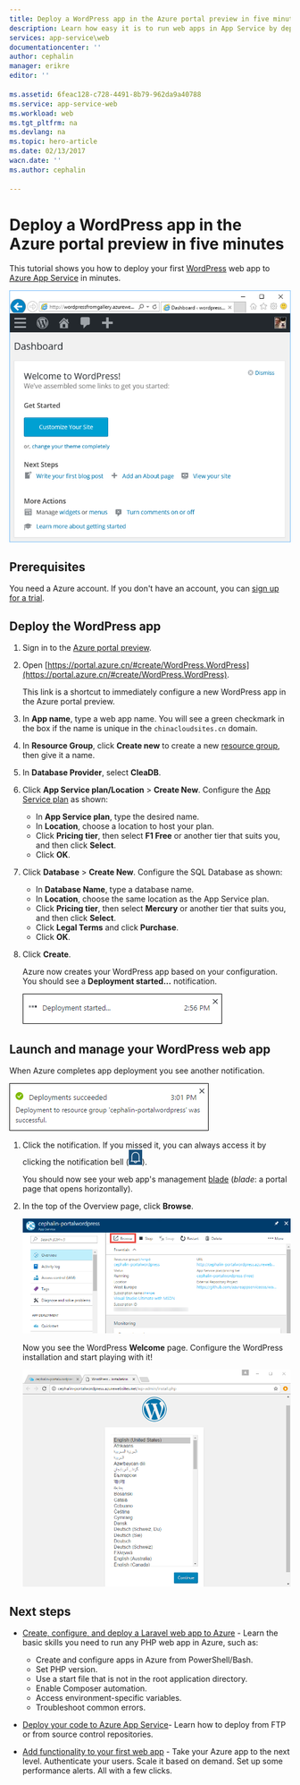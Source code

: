 ```yaml
---
title: Deploy a WordPress app in the Azure portal preview in five minutes | Azure
description: Learn how easy it is to run web apps in App Service by deploying a WordPress app. See your results immediately.
services: app-service\web
documentationcenter: ''
author: cephalin
manager: erikre
editor: ''

ms.assetid: 6feac128-c728-4491-8b79-962da9a40788
ms.service: app-service-web
ms.workload: web
ms.tgt_pltfrm: na
ms.devlang: na
ms.topic: hero-article
ms.date: 02/13/2017
wacn.date: ''
ms.author: cephalin

---
```

# Deploy a WordPress app in the Azure portal preview in five minutes

This tutorial shows you how to deploy your first [WordPress](https://wordpress.org/) web app to [Azure App Service](../app-service/app-service-value-prop-what-is.md) 
in minutes.

![WordPress site](./media/app-service-web-get-started-php-portal/wpdashboard.png)

## Prerequisites
You need a Azure account. If you don't have an account, you can 
[sign up for a trial](https://www.azure.cn/pricing/1rmb-trial/?WT.mc_id=A261C142F).

## Deploy the WordPress app
1. Sign in to the [Azure portal preview](https://portal.azure.cn).

2. Open [https://portal.azure.cn/#create/WordPress.WordPress](https://portal.azure.cn/#create/WordPress.WordPress).

    This link is a shortcut to immediately configure a new WordPress app in the Azure portal preview.

3. In **App name**, type a web app name. You will see a green checkmark in the box if the name is unique in the `chinacloudsites.cn` domain.

5. In **Resource Group**, click **Create new** to create a new [resource group](../azure-resource-manager/resource-group-overview.md), then give it a name.

6. In **Database Provider**, select **CleaDB**.

7. Click **App Service plan/Location** > **Create New**. Configure the [App Service plan](../app-service/azure-web-sites-web-hosting-plans-in-depth-overview.md) as shown:

    - In **App Service plan**, type the desired name.
    - In **Location**, choose a location to host your plan.
    - Click **Pricing tier**, then select **F1 Free** or another tier that suits you, and then click **Select**.
    - Click **OK**.

8. Click **Database** > **Create New**. Configure the SQL Database as shown:

    - In **Database Name**, type a database name. 
    - In **Location**, choose the same location as the App Service plan.
    - Click **Pricing tier**, then select **Mercury** or another tier that suits you, and then click **Select**.
    - Click **Legal Terms** and click **Purchase**.
    - Click **OK**.

9. Click **Create**.

    Azure now creates your WordPress app based on your configuration. You should see a **Deployment started...** notification.

    ![Deployment started - first WordPress in Azure App Service](./media/app-service-web-get-started-php-portal/deployment-started.png)

## Launch and manage your WordPress web app

When Azure completes app deployment you see another notification.

![Deployment succeeded - first WordPress in Azure App Service](./media/app-service-web-get-started-php-portal/deployment-succeeded.png)

1. Click the notification. If you missed it, you can always access it by clicking the notification bell 
(![Notification bellow - first WordPress in Azure App Service](./media/app-service-web-get-started-dotnet-portal/notification.png)).

    You should now see your web app's management [blade](../azure-resource-manager/resource-group-portal.md#manage-resources) (*blade*: a portal page that opens horizontally).

3. In the top of the Overview page, click **Browse**.

    ![Browse - first WordPress in Azure App Service](./media/app-service-web-get-started-php-portal/browse.png)

    Now you see the WordPress **Welcome** page. Configure the WordPress installation and start playing with it!

    ![WordPress configuration - first WordPress in Azure App Service](./media/app-service-web-get-started-php-portal/wordpress-config.png)

## Next steps
* [Create, configure, and deploy a Laravel web app to Azure](app-service-web-php-get-started.md) - Learn the basic skills you need to run any PHP web app 
in Azure, such as:

    * Create and configure apps in Azure from PowerShell/Bash.
    * Set PHP version.
    * Use a start file that is not in the root application directory.
    * Enable Composer automation.
    * Access environment-specific variables.
    * Troubleshoot common errors.

* [Deploy your code to Azure App Service](web-sites-deploy.md)- Learn how to deploy from FTP or from source control repositories.
* [Add functionality to your first web app](app-service-web-get-started-2.md) - Take your Azure app to the next level. Authenticate your users. 
Scale it based on demand. Set up some performance alerts. All with a few clicks.